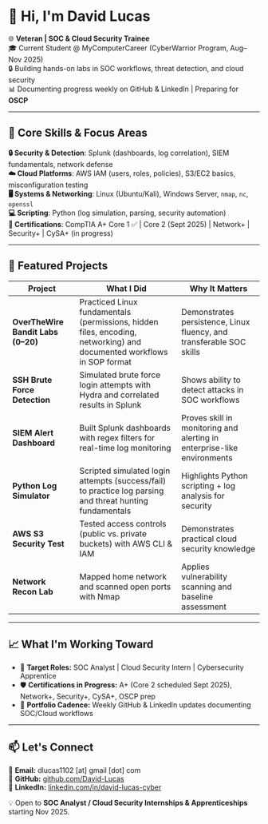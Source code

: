 # 👋 Hi, I'm David Lucas  

🌐 **Veteran | SOC & Cloud Security Trainee**  
🎓 Current Student @ MyComputerCareer (CyberWarrior Program, Aug–Nov 2025)  
🔒 Building hands-on labs in SOC workflows, threat detection, and cloud security  
📊 Documenting progress weekly on GitHub & LinkedIn | Preparing for **OSCP**  

---

## 🧰 Core Skills & Focus Areas  

**🔒 Security & Detection**: Splunk (dashboards, log correlation), SIEM fundamentals, network defense  
**☁️ Cloud Platforms**: AWS IAM (users, roles, policies), S3/EC2 basics, misconfiguration testing  
**🖥️ Systems & Networking**: Linux (Ubuntu/Kali), Windows Server, `nmap`, `nc`, `openssl`  
**💻 Scripting**: Python (log simulation, parsing, security automation)  
**📜 Certifications**: CompTIA A+ Core 1 ✅ | Core 2 (Sept 2025) | Network+ | Security+ | CySA+ (in progress)  

---

## 🚧 Featured Projects  

| Project | What I Did | Why It Matters |
|---------|------------|----------------|
| **OverTheWire Bandit Labs (0–20)** | Practiced Linux fundamentals (permissions, hidden files, encoding, networking) and documented workflows in SOP format | Demonstrates persistence, Linux fluency, and transferable SOC skills |
| **SSH Brute Force Detection** | Simulated brute force login attempts with Hydra and correlated results in Splunk | Shows ability to detect attacks in SOC workflows |
| **SIEM Alert Dashboard** | Built Splunk dashboards with regex filters for real-time log monitoring | Proves skill in monitoring and alerting in enterprise-like environments |
| **Python Log Simulator** | Scripted simulated login attempts (success/fail) to practice log parsing and threat hunting fundamentals | Highlights Python scripting + log analysis for security |
| **AWS S3 Security Test** | Tested access controls (public vs. private buckets) with AWS CLI & IAM | Demonstrates practical cloud security knowledge |
| **Network Recon Lab** | Mapped home network and scanned open ports with Nmap | Applies vulnerability scanning and baseline assessment |

---

## 📈 What I'm Working Toward  

- 🎯 **Target Roles:** SOC Analyst | Cloud Security Intern | Cybersecurity Apprentice  
- 🛡️ **Certifications in Progress:** A+ (Core 2 scheduled Sept 2025), Network+, Security+, CySA+, OSCP prep  
- 📂 **Portfolio Cadence:** Weekly GitHub & LinkedIn updates documenting SOC/Cloud workflows  

---

## 📫 Let's Connect  

📧 **Email:** dlucas1102 [at] gmail [dot] com  
🔗 **GitHub:** [github.com/David-Lucas](https://github.com/dlu1102/David-Lucas)  
🔗 **LinkedIn:** [linkedin.com/in/david-lucas-cyber](https://linkedin.com/in/david-lucas-cyber)  

💡 Open to **SOC Analyst / Cloud Security Internships & Apprenticeships** starting Nov 2025.  

